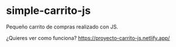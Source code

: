 # simple-carrito-js
Pequeño carrito de compras realizado con JS.

¿Quieres ver como funciona?
https://proyecto-carrito-js.netlify.app/
